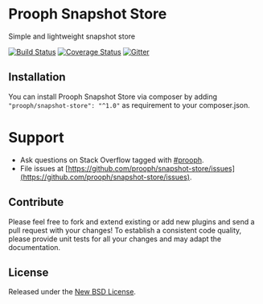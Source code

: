 # Prooph Snapshot Store

Simple and lightweight snapshot store

[![Build Status](https://travis-ci.org/prooph/snapshot-store.svg?branch=master)](https://travis-ci.org/prooph/snapshot-store)
[![Coverage Status](https://img.shields.io/coveralls/prooph/snapshot-store.svg)](https://coveralls.io/r/prooph/snapshot-store?branch=master)
[![Gitter](https://badges.gitter.im/Join%20Chat.svg)](https://gitter.im/prooph/improoph)

## Installation

You can install Prooph Snapshot Store via composer by adding `"prooph/snapshot-store": "^1.0"` as requirement to your composer.json.

# Support

- Ask questions on Stack Overflow tagged with [#prooph](https://stackoverflow.com/questions/tagged/prooph).
- File issues at [https://github.com/prooph/snapshot-store/issues](https://github.com/prooph/snapshot-store/issues).

## Contribute

Please feel free to fork and extend existing or add new plugins and send a pull request with your changes!
To establish a consistent code quality, please provide unit tests for all your changes and may adapt the documentation.

## License

Released under the [New BSD License](LICENSE).
